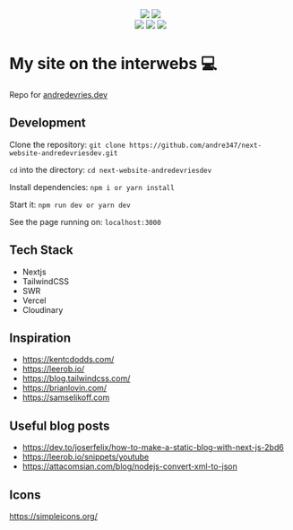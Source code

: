 <div align="center">
<img src="https://img.shields.io/github/license/andre347/next-website-andredevriesdev" />
<img src="https://img.shields.io/github/languages/top/andre347/next-website-andredevriesdev" />
</div>
<div align="center">
<img src="https://img.shields.io/github/package-json/dependency-version/andre347/next-website-andredevriesdev/react?filename=package.json" />
<img src="https://img.shields.io/github/package-json/dependency-version/andre347/next-website-andredevriesdev/next?filename=package.json" />
<img src="https://img.shields.io/github/package-json/dependency-version/andre347/next-website-andredevriesdev/tailwindcss?filename=package.json" />
</div>

# My site on the interwebs 💻


Repo for [andredevries.dev](https://andredevries.dev)

## Development

Clone the repository:
`git clone https://github.com/andre347/next-website-andredevriesdev.git`

`cd` into the directory:
`cd next-website-andredevriesdev`

Install dependencies:
`npm i or yarn install`

Start it:
`npm run dev or yarn dev`

See the page running on:
`localhost:3000`

## Tech Stack

- Nextjs
- TailwindCSS
- SWR
- Vercel
- Cloudinary

## Inspiration

- https://kentcdodds.com/
- https://leerob.io/
- https://blog.tailwindcss.com/
- https://brianlovin.com/
- https://samselikoff.com

## Useful blog posts

- https://dev.to/joserfelix/how-to-make-a-static-blog-with-next-js-2bd6
- https://leerob.io/snippets/youtube
- https://attacomsian.com/blog/nodejs-convert-xml-to-json

## Icons

https://simpleicons.org/
